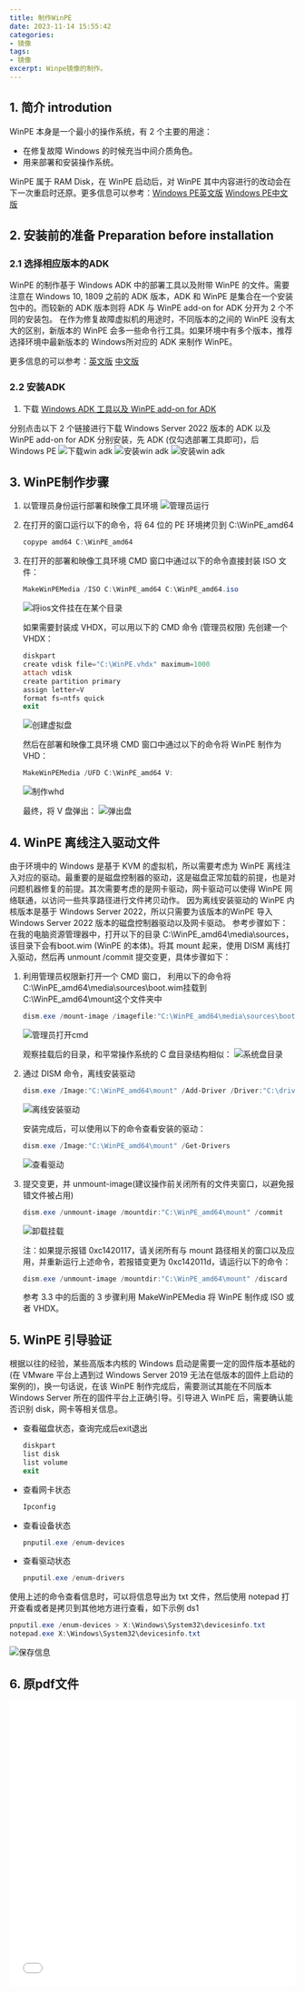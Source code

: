 ```yaml
---
title: 制作WinPE
date: 2023-11-14 15:55:42
categories:
- 镜像
tags:
- 镜像
excerpt: Winpe镜像的制作。
---
```

## 1. 简介 introdution

WinPE 本身是一个最小的操作系统，有 2 个主要的用途：
+ 在修复故障 Windows 的时候充当中间介质角色。
+ 用来部署和安装操作系统。

WinPE 属于 RAM Disk，在 WinPE 启动后，对 WinPE 其中内容进行的改动会在下一次重启时还原。更多信息可以参考：[Windows PE英文版](https://learn.microsoft.com/en-us/windows-hardware/manufacture/desktop/winpe-intro?view=windows-10)  [Windows PE中文版](https://learn.microsoft.com/zh-cn/windows-hardware/manufacture/desktop/winpe-intro?view=windows-10)

## 2. 安装前的准备 Preparation before installation
### 2.1 选择相应版本的ADK
WinPE 的制作基于 Windows ADK 中的部署工具以及附带 WinPE 的文件。需要注意在 Windows 10, 1809 之前的 ADK 版本，ADK 和 WinPE 是集合在一个安装包中的。而较新的 ADK 版本则将 ADK 与 WinPE add-on for ADK 分开为 2 个不同的安装包。
在作为修复故障虚拟机的用途时，不同版本的之间的 WinPE 没有太大的区别，新版本的 WinPE 会多一些命令行工具。如果环境中有多个版本，推荐选择环境中最新版本的 Windows所对应的 ADK 来制作 WinPE。

更多信息的可以参考：[英文版](https://learn.microsoft.com/en-us/windows-hardware/get-started/adk-install#choose-the-right-adk-for-your-scenario)  [中文版](https://learn.microsoft.com/zh-cn/windows-hardware/get-started/adk-install#choose-the-right-adk-for-your-scenario)

### 2.2 安装ADK
1. 下载 [Windows ADK 工具以及 WinPE add-on for ADK](https://learn.microsoft.com/zh-cn/windows-hardware/get-started/adk-install) 

分别点击以下 2 个链接进行下载 Windows Server 2022 版本的 ADK 以及 WinPE add-on for ADK
分别安装，先 ADK (仅勾选部署工具即可)，后 Windows PE
![下载win adk](/img/article/image/image-download-win-adk.png)
![安装win adk](/img/article/image/install-win-adk.png)
![安装win adk](/img/article/image/install-win-adk-2.png)

## 3. WinPE制作步骤
1. 以管理员身份运行部署和映像工具环境
   ![管理员运行](/img/article/image/image-run-adk-cmd.png)
2. 在打开的窗口运行以下的命令，将 64 位的 PE 环境拷贝到 C:\WinPE_amd64
    ```powershell
    copype amd64 C:\WinPE_amd64
    ```
3. 在打开的部署和映像工具环境 CMD 窗口中通过以下的命令直接封装 ISO 文件：
    ```powershell
    MakeWinPEMedia /ISO C:\WinPE_amd64 C:\WinPE_amd64.iso
    ```
    ![将ios文件挂在在某个目录](/img/article/image/winpe-mount-iso.png)
    
    如果需要封装成 VHDX，可以用以下的 CMD 命令 (管理员权限) 先创建一个 VHDX：
    ```powershell
    diskpart
    create vdisk file="C:\WinPE.vhdx" maximum=1000
    attach vdisk
    create partition primary
    assign letter=V
    format fs=ntfs quick
    exit
    ```
    ![创建虚拟盘](/img/article/image/winpe-create-vhdx.png)

    然后在部署和映像工具环境 CMD 窗口中通过以下的命令将 WinPE 制作为 VHD：
    ```powershell
    MakeWinPEMedia /UFD C:\WinPE_amd64 V:
    ```
    ![制作whd](/img/article/image/winpe-create-vhd-success.png)

    最终，将 V 盘弹出：
    ![弹出盘](/img/article/image/winpe-vhd-export.png)
   
## 4. WinPE 离线注入驱动文件
由于环境中的 Windows 是基于 KVM 的虚拟机，所以需要考虑为 WinPE 离线注入对应的驱动。最重要的是磁盘控制器的驱动，这是磁盘正常加载的前提，也是对问题机器修复的前提。其次需要考虑的是网卡驱动，网卡驱动可以使得 WinPE 网络联通，以访问一些共享路径进行文件拷贝动作。
因为离线安装驱动的 WinPE 内核版本是基于 Windows Server 2022，所以只需要为该版本的WinPE 导入 Windows Server 2022 版本的磁盘控制器驱动以及网卡驱动。
参考步骤如下：
在我的电脑资源管理器中，打开以下的目录 C:\WinPE_amd64\media\sources，该目录下会有boot.wim (WinPE 的本体)。将其 mount 起来，使用 DISM 离线打入驱动，然后再 unmount /commit 提交变更，具体步骤如下：

1. 利用管理员权限新打开一个 CMD 窗口，
    利用以下的命令将 C:\WinPE_amd64\media\sources\boot.wim挂载到 C:\WinPE_amd64\mount这个文件夹中
    ```powershell
    dism.exe /mount-image /imagefile:"C:\WinPE_amd64\media\sources\boot.wim" /index:1 /mountdir:"C:\WinPE_amd64\mount"
    ```
    ![管理员打开cmd](/img/article/image/winpe-open-cmd.png)

    观察挂载后的目录，和平常操作系统的 C 盘目录结构相似：
    ![系统盘目录](/img/article/image/winpe-c.png)
2. 通过 DISM 命令，离线安装驱动
    ```powershell
    dism.exe /Image:"C:\WinPE_amd64\mount" /Add-Driver /Driver:"C:\drivers\mydriver.inf"
    ```
    ![离线安装驱动](/img/article/image/winpe-offline-install-driver.png)

    安装完成后，可以使用以下的命令查看安装的驱动：
    ```powershell
    dism.exe /Image:"C:\WinPE_amd64\mount" /Get-Drivers
    ```
    ![查看驱动](/img/article/image/winpe-describe-driver.png)

3.  提交变更，并 unmount-image(建议操作前关闭所有的文件夹窗口，以避免报错文件被占用)
    ```powershell
    dism.exe /unmount-image /mountdir:"C:\WinPE_amd64\mount" /commit
    ```
    ![卸载挂载](/img/article/image/winpe-umount-image.png)

    注：如果提示报错 0xc1420117，请关闭所有与 mount 路径相关的窗口以及应用，并重新运行上述命令，若报错变更为 0xc142011d，请运行以下的命令：
    ```powershell
    dism.exe /unmount-image /mountdir:"C:\WinPE_amd64\mount" /discard
    ```
    参考 3.3 中的后面的 3 步骤利用 MakeWinPEMedia 将 WinPE 制作成 ISO 或者 VHDX。

## 5. WinPE 引导验证

根据以往的经验，某些高版本内核的 Windows 启动是需要一定的固件版本基础的 (在 VMware 平台上遇到过 Windows Server 2019 无法在低版本的固件上启动的案例的)，换一句话说，在该 WinPE 制作完成后，需要测试其能在不同版本 Windows Server 所在的固件平台上正确引导。引导进入 WinPE 后，需要确认能否识别 disk，网卡等相关信息。

+ 查看磁盘状态，查询完成后exit退出
    ```powershell
    diskpart 
    list disk 
    list volume
    exit
    ```

+ 查看网卡状态

    ```powershell
    Ipconfig
    ```
+ 查看设备状态

    ```powershell
    pnputil.exe /enum-devices 
    ```
+ 查看驱动状态

    ```powershell
    pnputil.exe /enum-drivers 
    ```

使用上述的命令查看信息时，可以将信息导出为 txt 文件，然后使用 notepad 打开查看或者是拷贝到其他地方进行查看，如下示例
ds1
```powershell
pnputil.exe /enum-devices > X:\Windows\System32\devicesinfo.txt 
notepad.exe X:\Windows\System32\devicesinfo.txt 
```

![保存信息](/img/article/image/winpe-open-notepad.png)

## 6. 原pdf文件
<div>
  <iframe src="/pdfjs/web/viewer.html?file=data/WinPE.pdf" width="100%" height="500px" frameborder="0"></iframe>
</div> 